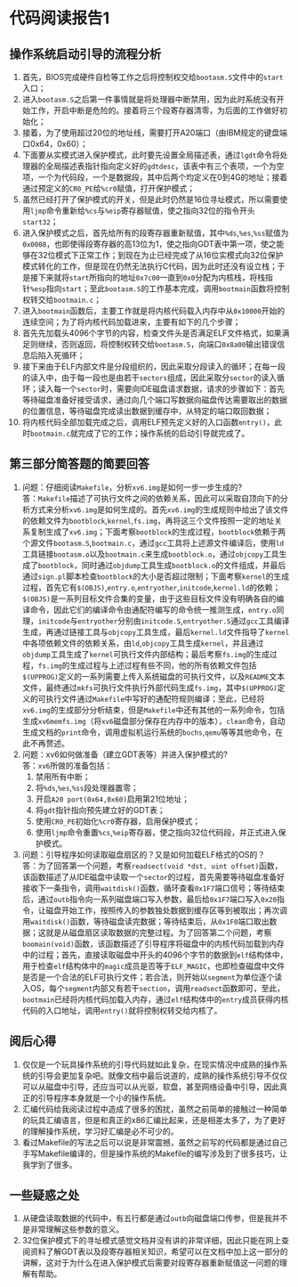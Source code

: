 # 代码阅读报告1

## 操作系统启动引导的流程分析
1. 首先，BIOS完成硬件自检等工作之后将控制权交给`bootasm.S`文件中的`start`入口；
2. 进入`bootasm.S`之后第一件事情就是将处理器中断禁用，因为此时系统没有开始工作，开启中断是危险的。接着将三个段寄存器清零，为后面的工作做好初始化；
3. 接着，为了使用超过20位的地址线，需要打开A20端口（由IBM规定的键盘端口0x64，0x60）；
4. 下面要从实模式进入保护模式，此时要先设置全局描述表，通过`lgdt`命令将处理器的全局描述表指针指向定义好的`gdtdesc`，该表中有三个表项，一个为空项，一个为代码段，一个是数据段，其中后两个均定义在0到4G的地址；接着通过预定义的`CR0_PE`给`%cr0`赋值，打开保护模式；
5. 虽然已经打开了保护模式的开关，但是此时仍然是16位寻址模式，所以需要使用`ljmp`命令重新给`%cs`与`%eip`寄存器赋值，使之指向32位的指令开头`start32`；
6. 进入保护模式之后，首先给所有的段寄存器重新赋值，其中`%ds`,`%es`,`%ss`赋值为`0x0008`，也即使得段寄存器的高13位为1，使之指向GDT表中第一项，使之能够在32位模式下正常工作；到现在为止已经完成了从16位实模式向32位保护模式转化的工作，但是现在仍然无法执行C代码，因为此时还没有设立栈；于是接下来就将`start`所指向的地址`0x7c00`一直到`0x0`分配为内核栈，将栈指针`%esp`指向`start`；至此`bootasm.S`的工作基本完成，调用`bootmain`函数将控制权转交给`bootmain.c`；
7. 进入`bootmain`函数后，主要工作就是将内核代码载入内存中从`0x10000`开始的连续空间；为了将内核代码加载进来，主要有如下的几个步骤；
8. 首先先加载头4096个字节的内容，检查文件头是否满足ELF文件格式，如果满足则继续，否则返回，将控制权转交给`bootasm.S`，向端口`0x8a00`输出错误信息后陷入死循环；
9. 接下来由于ELF内部文件是分段组织的，因此采取分段读入的循环；在每一段的读入中，由于每一段也是由若干`sectors`组成，因此采取分`sector`的读入循环；读入每一个`sector`时，需要向IDE磁盘请求数据，请求的步骤如下：首先等待磁盘准备好接受请求，通过向几个端口写数据向磁盘传达需要取出的数据的位置信息，等待磁盘完成读出数据到缓存中，从特定的端口取回数据；
10. 将内核代码全部加载完成之后，调用ELF预先定义好的入口函数`entry()`，此时`bootmain.c`就完成了它的工作；操作系统的启动引导就完成了。

## 第三部分简答题的简要回答
1. 问题：仔细阅读`Makefile`，分析`xv6.img`是如何一步一步生成的?\
   答：`Makefile`描述了可执行文件之间的依赖关系，因此可以采取自顶向下的分析方式来分析`xv6.img`是如何生成的。首先`xv6.img`的生成规则中给出了该文件的依赖文件为`bootblock`,`kernel`,`fs.img`，再将这三个文件按照一定的地址关系复制生成了`xv6.img`；下面考察`bootblock`的生成过程，`bootblock`依赖于两个源文件`bootasm.S`,`bootmain.c`，通过`gcc`工具将上述源文件编译后，使用`ld`工具链接`bootasm.o`以及`bootmain.c`来生成`bootblock.o`，通过`objcopy`工具生成了`bootblock`，同时通过`objdump`工具生成`bootblock.o`的文件组成，并最后通过`sign.pl`脚本检查`bootblock`的大小是否超过限制；下面考察`kernel`的生成过程，首先它有`$(OBJS)`,`entry.o`,`entryother`,`initcode`,`kernel.ld`的依赖；`$(OBJS)`是一系列目标文件合集的变量，由于这些目标文件没有明确各自的编译命令，因此它们的编译命令由通配符编写的命令统一推测生成，`entry.o`同理，`initcode`与`entryother`分别由`initcode.S`,`entryother.S`通过`gcc`工具编译生成，再通过链接工具与`objcopy`工具生成，最后`kernel.ld`文件指导了`kernel`中各项依赖文件的依赖关系，由`ld`,`objcopy`工具生成`kernel`，并且通过`objdump`工具生成了`kernel`可执行文件内部结构；最后考察`fs.img`的生成过程，`fs.img`的生成过程与上述过程有些不同，他的所有依赖文件包括`$(UPPROG)`定义的一系列需要上传入系统磁盘的可执行文件，以及`README`文本文件，最终通过`mkfs`可执行文件执行外部代码生成`fs.img`，其中`$(UPPROG)`定义的可执行文件通过`Makefile`中写好的通配符规则编译；至此，已经将`xv6.img`的生成部分分析结束，但是`Makefile`中还有其他的一系列命令，包括生成`xv6memfs.img`（将`xv6`磁盘部分保存在内存中的版本），`clean`命令，自动生成文档的`print`命令，调用虚拟机运行系统的`bochs`,`qemu`等等其他命令，在此不再赘述。
2. 问题：xv6如何做准备（建立GDT表等）并进入保护模式的?\
   答：`xv6`所做的准备包括：
   1. 禁用所有中断；
   2. 将`%ds`,`%es`,`%ss`段处理器置零；
   3. 开启`A20 port(0x64,0x60)`启用第21位地址；
   4. 将`gdt`指针指向预先建立好的GDT表；
   5. 使用`CR0_PE`初始化`%cr0`寄存器，启用保护模式；
   6. 使用`ljmp`命令重置`%cs`,`%eip`寄存器，使之指向32位代码段，并正式进入保护模式。
3. 问题：引导程序如何读取磁盘扇区的？又是如何加载ELF格式的OS的？\
   答：为了回答第一个问题，考察`readsect(void *dst, uint offset)`函数，该函数描述了从IDE磁盘中读取一个`sector`的过程，首先需要等待磁盘准备好接收下一条指令，调用`waitdisk()`函数，循环查看`0x1F7`端口信号；等待结束后，通过`outb`指令向一系列磁盘端口写入参数，最后给`0x1F7`端口写入`0x20`指令，让磁盘开始工作，按照传入的参数独处数据到缓存区等到被取出；再次调用`waitdisk()`函数，等待磁盘读完数据；等待结束后，从`0x1F0`端口取出数据；这就是从磁盘扇区读取数据的完整过程。为了回答第二个问题，考察`boomain(void)`函数，该函数描述了引导程序将磁盘中的内核代码加载到内存中的过程；首先，直接读取磁盘中开头的4096个字节的数据到`elf`结构体中，用于检查`elf`结构体中的`magic`成员是否等于`ELF_MAGIC`，也即检查磁盘中文件是否是一个合法的ELF可执行文件；若合法，则开始以`segment`为单位逐个读入OS，每个`segment`内部又有若干`section`，调用`readsect`函数即可，至此，`bootmain`已经将内核代码加载入内存，通过`elf`结构体中的`entry`成员获得内核代码的入口地址，调用`entry()`就将控制权转交给内核了。
   
## 阅后心得
1. 仅仅是一个玩具操作系统的引导代码就如此复杂，在现实情况中成熟的操作系统的引导会更加复杂吧。就像文档中最后说道的，成熟的操作系统引导不仅仅可以从磁盘中引导，还应当可以从光驱，软盘，甚至网络设备中引导，因此真正的引导程序本身就是一个小的操作系统。
2. 汇编代码给我阅读过程中造成了很多的困扰，虽然之前简单的接触过一种简单的玩具汇编语言，但是和真正的x86汇编比起来，还是相差太多了，为了更好的理解操作系统，学习好汇编是必不可少的。
3. 看过Makefile的写法之后可以说是非常震撼，虽然之前写的代码都是通过自己手写Makefile编译的，但是操作系统的Makefile的编写涉及到了很多技巧，让我学到了很多。

## 一些疑惑之处
1. 从硬盘读取数据的代码中，有五行都是通过`outb`向磁盘端口传参，但是我并不是非常理解这些参数的意义。
2. 32位保护模式下的寻址模式感觉文档并没有讲的非常详细，因此只能在网上查阅资料了解GDT表以及段寄存器相关知识，希望可以在文档中加上这一部分的讲解，这对于为什么在进入保护模式后需要对段寄存器重新赋值这一问题的理解有帮助。